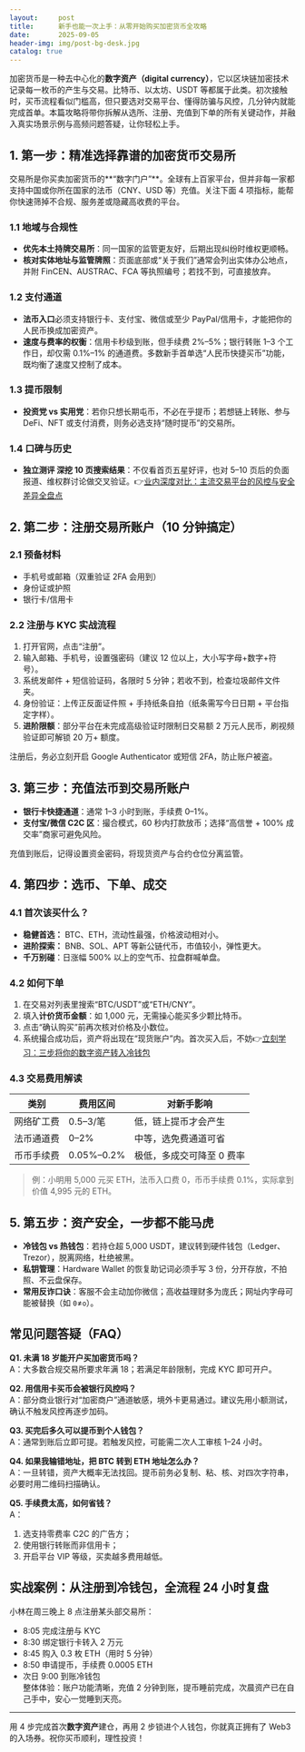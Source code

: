 ```yaml
---
layout:     post
title:      新手也能一次上手：从零开始购买加密货币全攻略
date:       2025-09-05
header-img: img/post-bg-desk.jpg
catalog: true
---
```


加密货币是一种去中心化的**数字资产（digital currency）**，它以区块链加密技术记录每一枚币的产生与交易。比特币、以太坊、USDT 等都属于此类。初次接触时，买币流程看似门槛高，但只要选对交易平台、懂得防骗与风控，几分钟内就能完成首单。本篇攻略将带你拆解从选所、注册、充值到下单的所有关键动作，并融入真实场景示例与高频问题答疑，让你轻松上手。

## 1. 第一步：精准选择靠谱的加密货币交易所

交易所是你买卖加密货币的**“数字门户”**。全球有上百家平台，但并非每一家都支持中国或你所在国家的法币（CNY、USD 等）充值。关注下面 4 项指标，能帮你快速筛掉不合规、服务差或隐藏高收费的平台。

### 1.1 地域与合规性

- **优先本土持牌交易所**：同一国家的监管更友好，后期出现纠纷时维权更顺畅。
- **核对实体地址与监管牌照**：页面底部或“关于我们”通常会列出实体办公地点，并附 FinCEN、AUSTRAC、FCA 等执照编号；若找不到，可直接放弃。

### 1.2 支付通道

- **法币入口**必须支持银行卡、支付宝、微信或至少 PayPal/信用卡，才能把你的人民币换成加密资产。
- **速度与费率的权衡**：信用卡秒级到账，但手续费 2%–5%；银行转账 1–3 个工作日，却仅需 0.1%–1% 的通道费。多数新手首单选“人民币快捷买币”功能，既均衡了速度又控制了成本。

### 1.3 提币限制

- **投资党 vs 实用党**：若你只想长期屯币，不必在乎提币；若想链上转账、参与 DeFi、NFT 或支付消费，则务必选支持“随时提币”的交易所。

### 1.4 口碑与历史

- **独立测评 深挖 10 页搜索结果**：不仅看首页五星好评，也对 5–10 页后的负面报道、维权群讨论做交叉验证。👉[业内深度对比：主流交易平台的风控与安全差异全盘点](https://okxdog.com/)

## 2. 第二步：注册交易所账户（10 分钟搞定）

### 2.1 预备材料

- 手机号或邮箱（双重验证 2FA 会用到）
- 身份证或护照
- 银行卡/信用卡

### 2.2 注册与 KYC 实战流程

1. 打开官网，点击“注册”。
2. 输入邮箱、手机号，设置强密码（建议 12 位以上，大小写字母+数字+符号）。
3. 系统发邮件 + 短信验证码，各限时 5 分钟；若收不到，检查垃圾邮件文件夹。
4. 身份验证：上传正反面证件照 + 手持纸条自拍（纸条需写今日日期 + 平台指定字样）。
5. **进阶限额**：部分平台在未完成高级验证时限制日交易额 2 万元人民币，刷视频验证即可解锁 20 万+ 额度。

注册后，务必立刻开启 Google Authenticator 或短信 2FA，防止账户被盗。

## 3. 第三步：充值法币到交易所账户

- **银行卡快捷通道**：通常 1–3 小时到账，手续费 0–1%。
- **支付宝/微信 C2C 区**：撮合模式，60 秒内打款放币；选择“高信誉 + 100% 成交率”商家可避免风险。

充值到账后，记得设置资金密码，将现货资产与合约仓位分离监管。

## 4. 第四步：选币、下单、成交

### 4.1 首次该买什么？

- **稳健首选：** BTC、ETH，流动性最强，价格波动相对小。
- **进阶探索：** BNB、SOL、APT 等新公链代币，市值较小，弹性更大。
- **千万别碰**：日涨幅 500% 以上的空气币、拉盘群喊单盘。

### 4.2 如何下单

1. 在交易对列表里搜索“BTC/USDT”或“ETH/CNY”。
2. 填入**计价货币金额**：如 1,000 元，无需操心能买多少颗比特币。
3. 点击“确认购买”前再次核对价格及小数位。
4. 系统撮合成功后，资产将出现在“现货账户”内。首次买入后，不妨👉[立刻学习：三步将你的数字资产转入冷钱包](https://okxdog.com/)

### 4.3 交易费用解读

| 类别       | 费用区间       | 对新手影响 |
|-----------|---------------|-----------|
| 网络矿工费  | $0.5–$3/笔     | 低，链上提币才会产生 |
| 法币通道费  | 0–2%           | 中等，选免费通道可省 |
| 币币手续费  | 0.05%–0.2%     | 极低，多成交可降至 0 费率 |

> 例：小明用 5,000 元买 ETH，法币入口费 0，币币手续费 0.1%，实际拿到价值 4,995 元的 ETH。

## 5. 第五步：资产安全，一步都不能马虎

- **冷钱包 vs 热钱包**：若持仓超 5,000 USDT，建议转到硬件钱包（Ledger、Trezor），脱离网络，杜绝被黑。
- **私钥管理**：Hardware Wallet 的恢复助记词必须手写 3 份，分开存放，不拍照、不云盘保存。
- **常用反诈口诀**：客服不会主动加你微信；高收益理财多为庞氏；网址内字母可能被替换（如 `0`≠`o`）。

## 常见问题答疑（FAQ）

**Q1. 未满 18 岁能开户买加密货币吗？**  
A：大多数合规交易所要求年满 18；若满足年龄限制，完成 KYC 即可开户。

**Q2. 用信用卡买币会被银行风控吗？**  
A：部分商业银行对“加密商户”通道敏感，境外卡更易通过。建议先用小额测试，确认不触发风控再逐步加码。

**Q3. 买完后多久可以提币到个人钱包？**  
A：通常到账后立即可提。若触发风控，可能需二次人工审核 1–24 小时。

**Q4. 如果我输错地址，把 BTC 转到 ETH 地址怎么办？**  
A：一旦转错，资产大概率无法找回。提币前务必复制、粘、核、对四次字符串，必要时用二维码扫描确认。

**Q5. 手续费太高，如何省钱？**  
A：  
1. 选支持零费率 C2C 的广告方；  
2. 使用银行转账而非信用卡；  
3. 开启平台 VIP 等级，买卖越多费用越低。

## 实战案例：从注册到冷钱包，全流程 24 小时复盘

小林在周三晚上 8 点注册某头部交易所：  
- 8:05 完成注册与 KYC  
- 8:30 绑定银行卡转入 2 万元  
- 8:45 购入 0.3 枚 ETH（用时 5 分钟）  
- 8:50 申请提币，手续费 0.0005 ETH  
- 次日 9:00 到账冷钱包  
整体体验：账户功能清晰，充值 2 分钟到账，提币睡前完成，次晨资产已在自己手中，安心一觉睡到天亮。

---

用 4 步完成首次**数字资产**建仓，再用 2 步锁进个人钱包，你就真正拥有了 Web3 的入场券。祝你买币顺利，理性投资！
